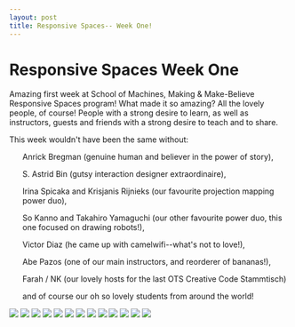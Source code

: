 ```yaml
---
layout: post
title: Responsive Spaces-- Week One!
---
```


# Responsive Spaces Week One

Amazing first week at School of Machines, Making & Make-Believe Responsive Spaces program! What made it so amazing? All the lovely people, of course! People with a strong desire to learn, as well as instructors, guests and friends with a strong desire to teach and to share.

This week wouldn't have been the same without: 

<ul>Anrick Bregman (genuine human and believer in the power of story),</ul> 
<ul>S. Astrid Bin (gutsy interaction designer extraordinaire), </ul>
<ul>Irina Spicaka and Krisjanis Rijnieks (our favourite projection mapping power duo), </ul>
<ul>So Kanno and Takahiro Yamaguchi (our other favourite power duo, this one focused on drawing robots!), </ul>
<ul>Victor Diaz (he came up with camelwifi--what's not to love!), </ul>
<ul>Abe Pazos (one of our main instructors, and reorderer of bananas!), </ul>
<ul>Farah / NK (our lovely hosts for the last OTS Creative Code Stammtisch)</ul>
<ul>and of course our oh so lovely students from around the world!</ul>

<!--

[Week One in Pictures!](https://raw.githubusercontent.com/schoolofma/schoolofma.github.io/master/i/weekOne.png "Week One")
-->
<img src="{{ site.baseurl }}i/RS_Week1_11_s.jpg" class="pic">
<img src="{{ site.baseurl }}i/RS_Week1_12_s.jpg" class="pic">
<img src="{{ site.baseurl }}i/RS_Week1_08_s.jpg" class="pic">
<img src="{{ site.baseurl }}i/RS_Week1_04_s.png" class="pic">
<img src="{{ site.baseurl }}i/RS_Week1_01_s.png" class="pic">
<img src="{{ site.baseurl }}i/projection.jpg" class="pic">
<img src="{{ site.baseurl }}i/projection02.JPG" class="pic">
<img src="{{ site.baseurl }}i/RS_Week1_03_s.png" class="pic">
<img src="{{ site.baseurl }}i/RS_Week1_06_s.jpg" class="pic">
<img src="{{ site.baseurl }}i/RS_Week1_07_s.jpg" class="pic">
<img src="{{ site.baseurl }}i/RS_Week1_14_s.jpg" class="pic">
<img src="{{ site.baseurl }}i/RS_Week1_02_s.png" class="pic">
<img src="{{ site.baseurl }}i/RS_Week1_16_s.jpg" class="pic">


